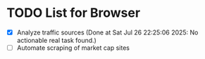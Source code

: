 # TODO List for Browser

- [x] Analyze traffic sources  (Done at Sat Jul 26 22:25:06 2025: No actionable real task found.)
- [ ] Automate scraping of market cap sites